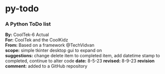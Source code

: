 # **py-todo**
### A Python ToDo list<br>
**By:** CoolTek-6 Actual<br>
**For:** CoolTek and the CoolKidz<br>
**From:** Based on a framework @TechVidvan<br>
**scope:** simple tkinter desktop gui to expand on<br>
**suggestions:** change delete item to completed item,
			add datetime stamp to completed,
			continue to alter code 
**date:** 8-5-23
**revised:** 8-9-23 
**revision comment:** added to a GitHub repository

